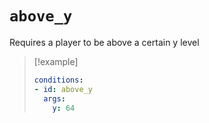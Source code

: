 # `above_y`

Requires a player to be above a certain y level

> [!example]
> ```yaml
> conditions:
> - id: above_y
>   args:
>     y: 64
> ```
